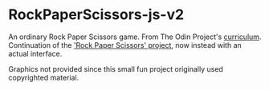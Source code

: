# RockPaperScissors-js-v2
An ordinary Rock Paper Scissors game.
From The Odin Project's [curriculum](https://www.theodinproject.com/courses/web-development-101/lessons/dom-manipulation).  
Continuation of the ['Rock Paper Scissors' project](
https://www.theodinproject.com/courses/web-development-101/lessons/rock-paper-scissors?ref=lnav), now instead with an actual interface.

Graphics not provided since this small fun project originally used copyrighted material.
